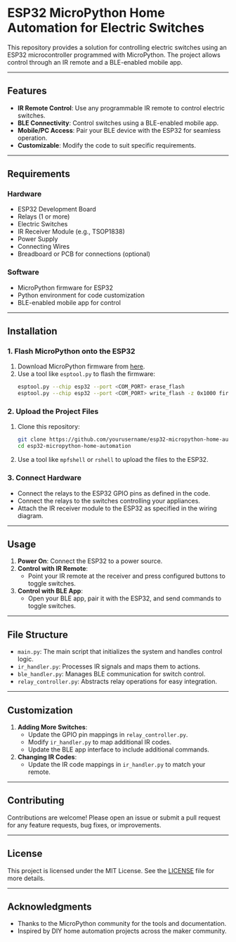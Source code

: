 
# ESP32 MicroPython Home Automation for Electric Switches

This repository provides a solution for controlling electric switches using an ESP32 microcontroller programmed with MicroPython. The project allows control through an IR remote and a BLE-enabled mobile app.

---

## Features
- **IR Remote Control**: Use any programmable IR remote to control electric switches.
- **BLE Connectivity**: Control switches using a BLE-enabled mobile app.
- **Mobile/PC Access**: Pair your BLE device with the ESP32 for seamless operation.
- **Customizable**: Modify the code to suit specific requirements.

---

## Requirements
### Hardware
- ESP32 Development Board
- Relays (1 or more)
- Electric Switches
- IR Receiver Module (e.g., TSOP1838)
- Power Supply
- Connecting Wires
- Breadboard or PCB for connections (optional)

### Software
- MicroPython firmware for ESP32
- Python environment for code customization
- BLE-enabled mobile app for control

---

## Installation
### 1. Flash MicroPython onto the ESP32
1. Download MicroPython firmware from [here](https://micropython.org/download/esp32/).
2. Use a tool like `esptool.py` to flash the firmware:
   ```bash
   esptool.py --chip esp32 --port <COM_PORT> erase_flash
   esptool.py --chip esp32 --port <COM_PORT> write_flash -z 0x1000 firmware.bin
   ```

### 2. Upload the Project Files
1. Clone this repository:
   ```bash
   git clone https://github.com/yourusername/esp32-micropython-home-automation.git
   cd esp32-micropython-home-automation
   ```
2. Use a tool like `mpfshell` or `rshell` to upload the files to the ESP32.

### 3. Connect Hardware
- Connect the relays to the ESP32 GPIO pins as defined in the code.
- Connect the relays to the switches controlling your appliances.
- Attach the IR receiver module to the ESP32 as specified in the wiring diagram.

---

## Usage
1. **Power On**: Connect the ESP32 to a power source.
2. **Control with IR Remote**:
   - Point your IR remote at the receiver and press configured buttons to toggle switches.
3. **Control with BLE App**:
   - Open your BLE app, pair it with the ESP32, and send commands to toggle switches.

---

## File Structure
- `main.py`: The main script that initializes the system and handles control logic.
- `ir_handler.py`: Processes IR signals and maps them to actions.
- `ble_handler.py`: Manages BLE communication for switch control.
- `relay_controller.py`: Abstracts relay operations for easy integration.

---

## Customization
1. **Adding More Switches**:
   - Update the GPIO pin mappings in `relay_controller.py`.
   - Modify `ir_handler.py` to map additional IR codes.
   - Update the BLE app interface to include additional commands.
2. **Changing IR Codes**:
   - Update the IR code mappings in `ir_handler.py` to match your remote.

---

## Contributing
Contributions are welcome! Please open an issue or submit a pull request for any feature requests, bug fixes, or improvements.

---

## License
This project is licensed under the MIT License. See the [LICENSE](LICENSE) file for more details.

---

## Acknowledgments
- Thanks to the MicroPython community for the tools and documentation.
- Inspired by DIY home automation projects across the maker community.
